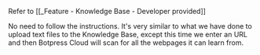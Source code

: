 Refer to [[_Feature - Knowledge Base - Developer provided]]

No need to follow the instructions. It's very similar to what we have done to upload text files to the Knowledge Base, except this time we enter an URL and then Botpress Cloud will scan for all the webpages it can learn from.